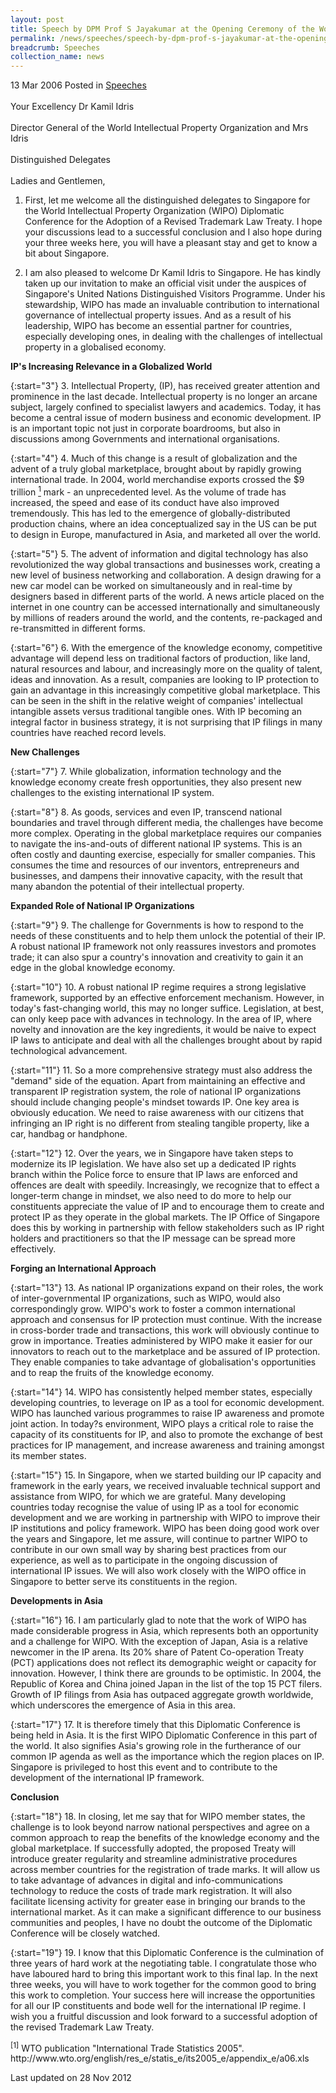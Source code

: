 ```yaml
---
layout: post
title: Speech by DPM Prof S Jayakumar at the Opening Ceremony of the World Intellectual Property Organization Diplomatic Conference
permalink: /news/speeches/speech-by-dpm-prof-s-jayakumar-at-the-opening-ceremony-of-the-world-intellectual-property-
breadcrumb: Speeches
collection_name: news
---
```


13 Mar 2006 Posted in [Speeches](/news/speeches)
<br>  
Your Excellency Dr Kamil Idris 
<br>  
Director General of the World Intellectual Property Organization and Mrs Idris 
<br>  
Distinguished Delegates 
<br>  
Ladies and Gentlemen, 
<br>  


1. First, let me welcome all the distinguished delegates to Singapore for the World Intellectual Property Organization (WIPO) Diplomatic Conference for the Adoption of a Revised Trademark Law Treaty. I hope your discussions lead to a successful conclusion and I also hope during your three weeks here, you will have a pleasant stay and get to know a bit about Singapore.

2. I am also pleased to welcome Dr Kamil Idris to Singapore. He has kindly taken up our invitation to make an official visit under the auspices of Singapore's United Nations Distinguished Visitors Programme. Under his stewardship, WIPO has made an invaluable contribution to international governance of intellectual property issues. And as a result of his leadership, WIPO has become an essential partner for countries, especially developing ones, in dealing with the challenges of intellectual property in a globalised economy. 

**IP's Increasing Relevance in a Globalized World**

{:start="3"}
3. Intellectual Property, (IP), has received greater attention and prominence in the last decade. Intellectual property is no longer an arcane subject, largely confined to specialist lawyers and academics. Today, it has become a central issue of modern business and economic development. IP is an important topic not just in corporate boardrooms, but also in discussions among Governments and international organisations. 

{:start="4"}
4. Much of this change is a result of globalization and the advent of a truly global marketplace, brought about by rapidly growing international trade. In 2004, world merchandise exports crossed the $9 trillion <a href="#trillion"><sup>1</sup></a>  mark - an unprecedented level. As the volume of trade has increased, the speed and ease of its conduct have also improved tremendously. This has led to the emergence of globally-distributed production chains, where an idea conceptualized say in the US can be put to design in Europe, manufactured in Asia, and marketed all over the world. 

{:start="5"}
5. The advent of information and digital technology has also revolutionized the way global transactions and businesses work, creating a new level of business networking and collaboration. A design drawing for a new car model can be worked on simultaneously and in real-time by designers based in different parts of the world. A news article placed on the internet in one country can be accessed internationally and simultaneously by millions of readers around the world, and the contents, re-packaged and re-transmitted in different forms. 

{:start="6"}
6. With the emergence of the knowledge economy, competitive advantage will depend less on traditional factors of production, like land, natural resources and labour, and increasingly more on the quality of talent, ideas and innovation. As a result, companies are looking to IP protection to gain an advantage in this increasingly competitive global marketplace. This can be seen in the shift in the relative weight of companies' intellectual intangible assets versus traditional tangible ones. With IP becoming an integral factor in business strategy, it is not surprising that IP filings in many countries have reached record levels. 

**New Challenges** 

{:start="7"}
7. While globalization, information technology and the knowledge economy create fresh opportunities, they also present new challenges to the existing international IP system. 

{:start="8"}
8. As goods, services and even IP, transcend national boundaries and travel through different media, the challenges have become more complex. Operating in the global marketplace requires our companies to navigate the ins-and-outs of different national IP systems. This is an often costly and daunting exercise, especially for smaller companies. This consumes the time and resources of our inventors, entrepreneurs and businesses, and dampens their innovative capacity, with the result that many abandon the potential of their intellectual property. 

**Expanded Role of National IP Organizations**

{:start="9"}
9. The challenge for Governments is how to respond to the needs of these constituents and to help them unlock the potential of their IP. A robust national IP framework not only reassures investors and promotes trade; it can also spur a country's innovation and creativity to gain it an edge in the global knowledge economy. 

{:start="10"}
10. A robust national IP regime requires a strong legislative framework, supported by an effective enforcement mechanism. However, in today's fast-changing world, this may no longer suffice. Legislation, at best, can only keep pace with advances in technology. In the area of IP, where novelty and innovation are the key ingredients, it would be naive to expect IP laws to anticipate and deal with all the challenges brought about by rapid technological advancement. 

{:start="11"}
11. So a more comprehensive strategy must also address the "demand" side of the equation. Apart from maintaining an effective and transparent IP registration system, the role of national IP organizations should include changing people's mindset towards IP. One key area is obviously education. We need to raise awareness with our citizens that infringing an IP right is no different from stealing tangible property, like a car, handbag or handphone. 

{:start="12"}
12. Over the years, we in Singapore have taken steps to modernize its IP legislation. We have also set up a dedicated IP rights branch within the Police force to ensure that IP laws are enforced and offences are dealt with speedily. Increasingly, we recognize that to effect a longer-term change in mindset, we also need to do more to help our constituents appreciate the value of IP and to encourage them to create and protect IP as they operate in the global markets. The IP Office of Singapore does this by working in partnership with fellow stakeholders such as IP right holders and practitioners so that the IP message can be spread more effectively. 

**Forging an International Approach**

{:start="13"}
13. As national IP organizations expand on their roles, the work of inter-governmental IP organizations, such as WIPO, would also correspondingly grow. WIPO's work to foster a common international approach and consensus for IP protection must continue. With the increase in cross-border trade and transactions, this work will obviously continue to grow in importance. Treaties administered by WIPO make it easier for our innovators to reach out to the marketplace and be assured of IP protection. They enable companies to take advantage of globalisation's opportunities and to reap the fruits of the knowledge economy.

{:start="14"}
14. WIPO has consistently helped member states, especially developing countries, to leverage on IP as a tool for economic development. WIPO has launched various programmes to raise IP awareness and promote joint action. In today?s environment, WIPO plays a critical role to raise the capacity of its constituents for IP, and also to promote the exchange of best practices for IP management, and increase awareness and training amongst its member states.

{:start="15"}
15. In Singapore, when we started building our IP capacity and framework in the early years, we received invaluable technical support and assistance from WIPO, for which we are grateful. Many developing countries today recognise the value of using IP as a tool for economic development and we are working in partnership with WIPO to improve their IP institutions and policy framework. WIPO has been doing good work over the years and Singapore, let me assure, will continue to partner WIPO to contribute in our own small way by sharing best practices from our experience, as well as to participate in the ongoing discussion of international IP issues. We will also work closely with the WIPO office in Singapore to better serve its constituents in the region.


**Developments in Asia**

{:start="16"}
16. I am particularly glad to note that the work of WIPO has made considerable progress in Asia, which represents both an opportunity and a challenge for WIPO. With the exception of Japan, Asia is a relative newcomer in the IP arena. Its 20% share of Patent Co-operation Treaty (PCT) applications does not reflect its demographic weight or capacity for innovation. However, I think there are grounds to be optimistic. In 2004, the Republic of Korea and China joined Japan in the list of the top 15 PCT filers. Growth of IP filings from Asia has outpaced aggregate growth worldwide, which underscores the emergence of Asia in this area.

{:start="17"}
17. It is therefore timely that this Diplomatic Conference is being held in Asia. It is the first WIPO Diplomatic Conference in this part of the world. It also signifies Asia's growing role in the furtherance of our common IP agenda as well as the importance which the region places on IP. Singapore is privileged to host this event and to contribute to the development of the international IP framework.

**Conclusion**

{:start="18"}
18. In closing, let me say that for WIPO member states, the challenge is to look beyond narrow national perspectives and agree on a common approach to reap the benefits of the knowledge economy and the global marketplace. If successfully adopted, the proposed Treaty will introduce greater regularity and streamline administrative procedures across member countries for the registration of trade marks. It will allow us to take advantage of advances in digital and info-communications technology to reduce the costs of trade mark registration. It will also facilitate licensing activity for greater ease in bringing our brands to the international market. As it can make a significant difference to our business communities and peoples, I have no doubt the outcome of the Diplomatic Conference will be closely watched.

{:start="19"}
19. I know that this Diplomatic Conference is the culmination of three years of hard work at the negotiating table. I congratulate those who have laboured hard to bring this important work to this final lap. In the next three weeks, you will have to work together for the common good to bring this work to completion. Your success here will increase the opportunities for all our IP constituents and bode well for the international IP regime. I wish you a fruitful discussion and look forward to a successful adoption of the revised Trademark Law Treaty.

<p id="trillion"><sup>[1]</sup> WTO publication "International Trade Statistics 2005". http://www.wto.org/english/res_e/statis_e/its2005_e/appendix_e/a06.xls</p>


<p class="right-side-updated">Last updated on 28 Nov 2012</p>
